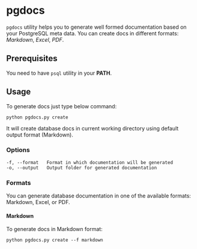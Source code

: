 # pgdocs

`pgdocs` utility helps you to generate well formed documentation based on your PostgreSQL meta data. You can create docs in different formats: *Markdown*, *Excel*, *PDF*.

## Prerequisites

You need to have `psql` utility in your **PATH**.

## Usage

To generate docs just type below command:

```shell
python pgdocs.py create
```

It will create database docs in current working directory using default output format (Markdown).

### Options

```
-f, --format   Format in which documentation will be generated
-o, --output   Output folder for generated documentation
```

### Formats

You can generate database documentation in one of the available formats: Markdown, Excel, or PDF.

#### Markdown

To generate docs in Markdown format:

```shell
python pgdocs.py create --f markdown
```
